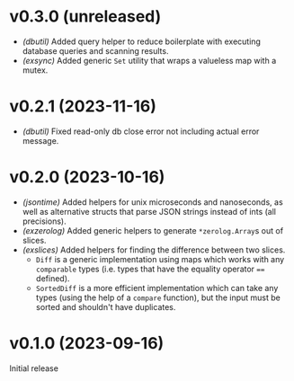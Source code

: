 # v0.3.0 (unreleased)

* *(dbutil)* Added query helper to reduce boilerplate with executing database
  queries and scanning results.
* *(exsync)* Added generic `Set` utility that wraps a valueless map with a mutex.

# v0.2.1 (2023-11-16)

* *(dbutil)* Fixed read-only db close error not including actual error message.

# v0.2.0 (2023-10-16)

* *(jsontime)* Added helpers for unix microseconds and nanoseconds, as well as
  alternative structs that parse JSON strings instead of ints (all precisions).
* *(exzerolog)* Added generic helpers to generate `*zerolog.Array`s out of slices.
* *(exslices)* Added helpers for finding the difference between two slices.
  * `Diff` is a generic implementation using maps which works with any
    `comparable` types (i.e. types that have the equality operator `==` defined).
  * `SortedDiff` is a more efficient implementation which can take any types
     (using the help of a `compare` function), but the input must be sorted and
     shouldn't have duplicates.

# v0.1.0 (2023-09-16)

Initial release
